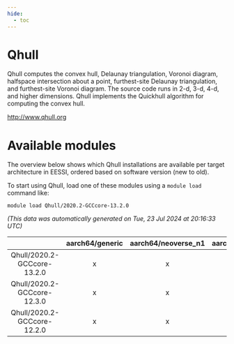 ```yaml
---
hide:
  - toc
---
```


Qhull
=====


Qhull computes the convex hull, Delaunay triangulation, Voronoi diagram, halfspace intersection about a point, furthest-site Delaunay triangulation, and furthest-site Voronoi diagram. The source code runs in 2-d, 3-d, 4-d, and higher dimensions. Qhull implements the Quickhull algorithm for computing the convex hull.

http://www.qhull.org
# Available modules


The overview below shows which Qhull installations are available per target architecture in EESSI, ordered based on software version (new to old).

To start using Qhull, load one of these modules using a `module load` command like:

```shell
module load Qhull/2020.2-GCCcore-13.2.0
```

*(This data was automatically generated on Tue, 23 Jul 2024 at 20:16:33 UTC)*  

| |aarch64/generic|aarch64/neoverse_n1|aarch64/neoverse_v1|x86_64/generic|x86_64/amd/zen2|x86_64/amd/zen3|x86_64/intel/haswell|x86_64/intel/skylake_avx512|
| :---: | :---: | :---: | :---: | :---: | :---: | :---: | :---: | :---: |
|Qhull/2020.2-GCCcore-13.2.0|x|x|x|x|x|x|x|x|
|Qhull/2020.2-GCCcore-12.3.0|x|x|x|x|x|x|x|x|
|Qhull/2020.2-GCCcore-12.2.0|x|x|x|x|x|x|x|x|
